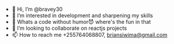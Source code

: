- 👋 Hi, I’m @bravey30
- 👀 I’m interested in development and sharpening my skills
- 🌱 Whats a code without humor😈 where's the fun in that
- 💞️ I’m looking to collaborate on reactjs projects
- 📫 How to reach me +255764068807, briansiwima@gmail.com 

<!---
bravey30/bravey30 is a ✨ special ✨ repository because its `README.md` (this file) appears on your GitHub profile.
You can click the Preview link to take a look at your changes.
--->
